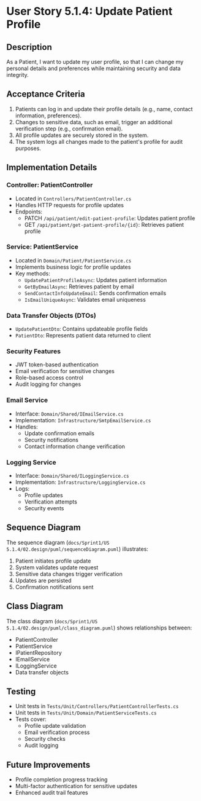 # User Story 5.1.4: Update Patient Profile

## Description
As a Patient, I want to update my user profile, so that I can change my personal details and preferences while maintaining security and data integrity.

## Acceptance Criteria
1. Patients can log in and update their profile details (e.g., name, contact information, preferences).
2. Changes to sensitive data, such as email, trigger an additional verification step (e.g., confirmation email).
3. All profile updates are securely stored in the system.
4. The system logs all changes made to the patient's profile for audit purposes.

## Implementation Details

### Controller: PatientController
- Located in `Controllers/PatientController.cs`
- Handles HTTP requests for profile updates
- Endpoints:
  - PATCH `/api/patient/edit-patient-profile`: Updates patient profile
  - GET `/api/patient/get-patient-profile/{id}`: Retrieves patient profile

### Service: PatientService
- Located in `Domain/Patient/PatientService.cs`
- Implements business logic for profile updates
- Key methods:
  - `UpdatePatientProfileAsync`: Updates patient information
  - `GetByEmailAsync`: Retrieves patient by email
  - `SendContactInfoUpdateEmail`: Sends confirmation emails
  - `IsEmailUniqueAsync`: Validates email uniqueness

### Data Transfer Objects (DTOs)
- `UpdatePatientDto`: Contains updateable profile fields
- `PatientDto`: Represents patient data returned to client

### Security Features
- JWT token-based authentication
- Email verification for sensitive changes
- Role-based access control
- Audit logging for changes

### Email Service
- Interface: `Domain/Shared/IEmailService.cs`
- Implementation: `Infrastructure/SmtpEmailService.cs`
- Handles:
  - Update confirmation emails
  - Security notifications
  - Contact information change verification

### Logging Service
- Interface: `Domain/Shared/ILoggingService.cs`
- Implementation: `Infrastructure/LoggingService.cs`
- Logs:
  - Profile updates
  - Verification attempts
  - Security events

## Sequence Diagram
The sequence diagram (`docs/Sprint1/US 5.1.4/02.design/puml/sequenceDiagram.puml`) illustrates:
1. Patient initiates profile update
2. System validates update request
3. Sensitive data changes trigger verification
4. Updates are persisted
5. Confirmation notifications sent

## Class Diagram
The class diagram (`docs/Sprint1/US 5.1.4/02.design/puml/class_diagram.puml`) shows relationships between:
- PatientController
- PatientService
- IPatientRepository
- IEmailService
- ILoggingService
- Data transfer objects

## Testing
- Unit tests in `Tests/Unit/Controllers/PatientControllerTests.cs`
- Unit tests in `Tests/Unit/Domain/PatientServiceTests.cs`
- Tests cover:
  - Profile update validation
  - Email verification process
  - Security checks
  - Audit logging

## Future Improvements

   - Profile completion progress tracking
   - Multi-factor authentication for sensitive updates
   - Enhanced audit trail features
  
